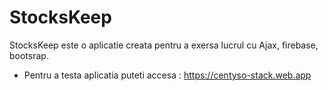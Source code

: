 # StocksKeep

StocksKeep este o aplicatie creata pentru a exersa lucrul cu Ajax, firebase, bootsrap.


- Pentru a testa aplicatia puteti accesa : https://centyso-stack.web.app

